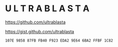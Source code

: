 # U L T R A B L A S T A

https://github.com/ultrablasta

https://gist.github.com/ultrablasta

`107E 9858 87FB FB40 F923 EDA2 9E64 6BA2 FFBF 1C82`
